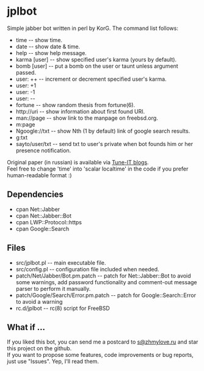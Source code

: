 # jplbot
Simple jabber bot written in perl by KorG.
The command list follows:
* time           -- show time.
* date           -- show date & time.
* help           -- show help message.
* karma [user]   -- show specified user's karma (yours by default).
* bomb [user]    -- put a bomb on the user or taunt unless argument passed.
* user: ++       -- increment or decrement specified user's karma.
* user: +1
* user: -1
* user: --
* fortune        -- show random thesis from fortune(6).
* http://uri     -- show information about first found URI.
* man://page     -- show link to the manpage on freebsd.org.
* m:page
* Ngoogle://txt  -- show Nth (1 by default) link of google search results.
* g:txt
* sayto/user/txt -- send txt to user's private when bot founds him or her presence notification.

Original paper (in russian) is available via [Tune-IT blogs](http://www.tune-it.ru/web/korg/home/-/blogs/пишем-простенького-jabber-бота-на-perl).  
Feel free to change 'time' into 'scalar localtime' in the code if you prefer human-readable format :)

## Dependencies
* cpan Net::Jabber
* cpan Net::Jabber::Bot
* cpan LWP::Protocol::https
* cpan Google::Search

## Files
* src/jplbot.pl                        -- main executable file.
* src/config.pl                        -- configuration file included when needed.
* patch/Net/Jabber/Bot.pm.patch        -- patch for Net::Jabber::Bot to avoid some warnings, add password functionality and comment-out message parser to perform it manually.
* patch/Google/Search/Error.pm.patch   -- patch for Google::Search::Error to avoid a warning
* rc.d/jplbot                          -- rc(8) script for FreeBSD

## What if ...
If you liked this bot, you can send me a postcard to [s@zhmylove.ru](mailto:s@zhmylove.ru) and star this project on the github.  
If you want to propose some features, code improvements or bug reports, just use "Issues". Yep, I'll read them.
